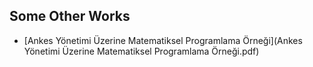 ## Some Other Works

- [Ankes Yönetimi Üzerine Matematiksel Programlama Örneği](Ankes Yönetimi Üzerine Matematiksel Programlama Örneği.pdf)
